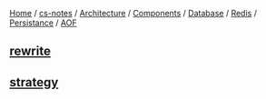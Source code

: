 [Home](https://mengxianbin.github.io) /
[cs-notes](https://mengxianbin.github.io/cs-notes/site) /
[Architecture](https://mengxianbin.github.io/cs-notes/site/Architecture) /
[Components](https://mengxianbin.github.io/cs-notes/site/Architecture/Components) /
[Database](https://mengxianbin.github.io/cs-notes/site/Architecture/Components/Database) /
[Redis](https://mengxianbin.github.io/cs-notes/site/Architecture/Components/Database/Redis) /
[Persistance](https://mengxianbin.github.io/cs-notes/site/Architecture/Components/Database/Redis/Persistance) /
[AOF](https://mengxianbin.github.io/cs-notes/site/Architecture/Components/Database/Redis/Persistance/AOF)

## [rewrite](https://mengxianbin.github.io/cs-notes/site/Architecture/Components/Database/Redis/Persistance/AOF/rewrite)

## [strategy](https://mengxianbin.github.io/cs-notes/site/Architecture/Components/Database/Redis/Persistance/AOF/strategy)
